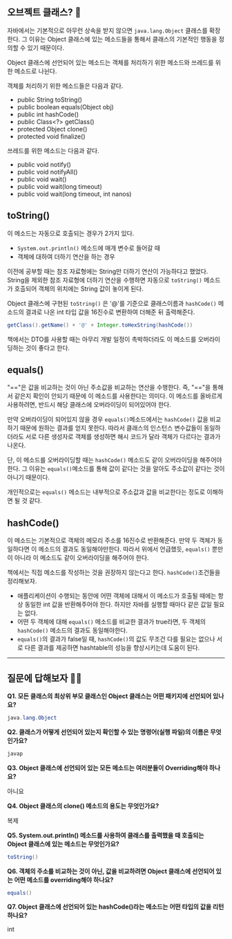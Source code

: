 ## 오브젝트 클래스? 🤔

자바에서는 기본적으로 아무런 상속을 받지 않으면 <code>java.lang.Object</code> 클래스를 확장한다. 그 이유는 Object 클래스에 있는 메소드들을 통해서 클래스의 기본적인 행동을 정의할 수 있기 때문이다.

Object 클래스에 선언되어 있는 메소드는 객체를 처리하기 위한 메소드와 쓰레드를 위한 메소드로 나뉜다.

객체를 처리하기 위한 메소드들은 다음과 같다.

- public String toString()
- public boolean equals(Object obj)
- public int hashCode()
- public Class<?> getClass()
- protected Object clone()
- protected void finalize()

쓰레드를 위한 메소드는 다음과 같다.

- public void notify()
- public void notifyAll()
- public void wait()
- public void wait(long timeout)
- public void wait(long timeout, int nanos)

## toString()

이 메소드는 자동으로 호출되는 경우가 2가지 있다.

- <code>System.out.println()</code> 메소드에 매개 변수로 들어갈 때
- 객체에 대하여 더하기 연산을 하는 경우

이전에 공부할 때는 참조 자료형에는 String만 더하기 연산이 가능하다고 했었다. String을 제외한 참조 자료형에 더하기 연산을 수행하면 자동으로 <code>toString()</code> 메소드가 호츨되어 객체의 위치에는 String 값이 놓이게 된다.

Object 클래스에 구현된 <code>toString()</code> 은 '@'를 기준으로 클래스이름과 <code>hashCode()</code> 메소드의 결과로 나온 int 타입 값을 16진수로 변환하여 더해준 뒤 출력해준다.

```java
getClass().getName() + '@' + Integer.toHexString(hashCode())
```

책에서는 DTO를 사용할 때는 아무리 개발 일정이 촉박하더라도 이 메소드를 오버라이딩하는 것이 좋다고 한다.

## equals()

"=="은 값을 비교하는 것이 아닌 주소값을 비교하는 연산을 수행한다. 즉, "=="을 통해서 같은지 확인이 안되기 때문에 이 메소드를 사용한다는 의미다. 이 메소드를 올바르게 사용하려면, 반드시 해당 클래스에 오버라이딩이 되어있어야 한다.

만약 오버라이딩이 되어있지 않을 경우 <code>equals()</code>메소드에서는 <code>hashCode()</code> 값을 비교하기 때문에 원하는 결과를 얻지 못한다. 따라서 클래스의 인스턴스 변수값들이 동일하더라도 서로 다른 생성자로 객체를 생성하면 해시 코드가 달라 객체가 다르다는 결과가 나온다.

단, 이 메소드를 오버라이딩할 때는 <code>hashCode()</code> 메소드도 같이 오버라이딩을 해주어야 한다. 그 이유는 <code>equals()</code>메소드를 통해 값이 같다는 것을 알아도 주소값이 같다는 것이 아니기 때문이다.

개인적으로는 <code>equals()</code> 메소드는 내부적으로 주소값과 값을 비교한다는 정도로 이해하면 될 것 같다.

## hashCode()

이 메소드는 기본적으로 객체의 메모리 주소를 16진수로 반환해준다. 만약 두 객체가 동일하다면 이 메소드의 결과도 동일해야만한다. 따라서 위에서 언급했듯, <code>equals()</code> 뿐만이 아니라 이 메소드도 같이 오버라이딩을 해주어야 한다.

책에서는 직접 메소드를 작성하는 것을 권장하지 않는다고 한다. <code>hashCode()</code>조건들을 정리해보자.

- 애플리케이션이 수행되는 동안에 어떤 객체에 대해서 이 메소드가 호출될 때에는 항상 동일한 int 값을 반환해주어야 한다. 하지만 자바를 실행할 때마다 같은 값일 필요는 없다.
- 어떤 두 객체에 대해 <code>equals()</code> 메소드를 비교한 결과가 true라면, 두 객체의 <code>hashCode()</code> 메소드의 결과도 동일해야한다.
- <code>equals()</code>의 결과가 false일 때, <code>hashCode()</code>의 값도 무조건 다를 필요는 없으나 서로 다른 결과를 제공하면 hashtable의 성능을 향상시키는데 도움이 된다.

---

## 질문에 답해보자 💁‍♂️

**Q1. 모든 클래스의 최상위 부모 클래스인 Object 클래스는 어떤 패키지에 선언되어 있나요?**

```java
java.lang.Object
```

**Q2. 클래스가 어떻게 선언되어 있는지 확인할 수 있는 명령어(실행 파일)의 이름은 무엇인가요?**

```java
javap
```

**Q3. Object 클래스에 선언되어 있는 모든 메소드는 여러분들이 Overriding해야 하나요?**

아니요

**Q4. Object 클래스의 clone() 메소드의 용도는 무엇인가요?**

복제

**Q5. System.out.println() 메소드를 사용하여 클래스를 출력했을 때 호출되는 Object 클래스에 있는 메소드는 무엇인가요?**

```java
toString()
```

**Q6. 객체의 주소를 비교하는 것이 아닌, 값을 비교하려면 Object 클래스에 선언되어 있는 어떤 메소드를 overriding해야 하나요?**

```java
equals()
```

**Q7. Object 클래스에 선언되어 있는 hashCode()라는 메소드는 어떤 타입의 값을 리턴하나요?**

int